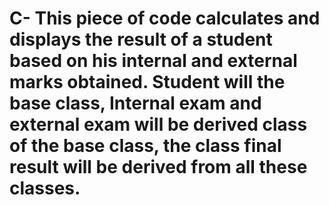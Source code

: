 # C- This piece of code calculates and displays the result of a student based on his internal and external marks obtained. Student will the base class, Internal exam and external exam will be derived class of the base class, the class final result will be derived from all these classes.
